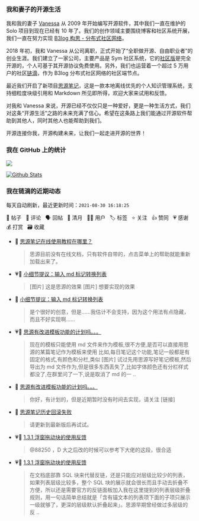### 我和妻子的开源生活

我和我的妻子 [Vanessa](https://github.com/Vanessa219) 从 2009 年开始编写开源软件，其中我们一直在维护的 Solo 项目到现在已经有 10 年了。我们的创作领域主要围绕博客和社区系统开展，我们一直在努力实现 [B3log 构思 - 分布式社区网络](https://ld246.com/article/1546941897596)。

2018 年初，我和 Vanessa 从公司离职，正式开始了“全职做开源、自由职业者”的创业生涯。我们建立了一家公司，主要产品是 Sym 社区系统，它的[社区版](https://github.com/88250/symphony)是完全开源的，个人可基于其开源协议免费使用。另外，我们也运营着一个超过 5 万用户的社区[链滴](https://ld246.com)，作为 B3log 分布式社区网络的社区端节点。

最近我们开启了新项目[思源笔记](https://github.com/siyuan-note/siyuan)，这是一款本地离线优先的个人知识管理系统，支持细粒度块级引用和 Markdown 所见即所得，欢迎大家来试用和反馈。

对我和 Vanessa 来说，开源已经不仅仅只是一种爱好，更是一种生活方式，我们对这条“开源生活”之路的未来充满了信心。希望在这条路上我们能通过开源软件帮助到其他人，同时其他人也能帮助到我们。

开源连接你我，开源构建未来，让我们一起走进开源的世界！

### 我在 GitHub 上的统计

<a title="Hits" target="_blank" href="https://github.com/88250/88250"><img src="https://hits.b3log.org/88250/88250.svg"></a>

[![Github Stats](https://github-readme-stats.vercel.app/api?username=88250&theme=tokyonight&show_icons=true)](https://github.com/88250)

<!--events start -->

### 我在链滴的近期动态

每天自动刷新，最近更新时间：`2021-08-30 16:18:25`

📝 帖子 &nbsp; 💬 评论 &nbsp; 🗣 回帖 &nbsp; 🌙 清月 &nbsp; 👨‍💻 用户 &nbsp; 🏷️ 标签 &nbsp; ⭐️ 关注 &nbsp; 👍 赞同 &nbsp; 💗 感谢 &nbsp; 💰 打赏 &nbsp; 🗃 收藏

* 💬 [思源笔记在线使用教程在哪里？](https://ld246.com/article/1630309283022/comment/1630311151435#comments)

  > 思源目前没有在线文档，只有软件自带的，点击菜单上的帮助就能重新加载出来了。
* 💗📝 [小细节提议：输入 md 标记转换列表](https://ld246.com/article/1630310293613)

  > [图片] 这是思源的效果 [图片] 想要实现的效果
* 💬 [小细节提议：输入 md 标记转换列表](https://ld246.com/article/1630310293613/comment/1630311047001#comments)

  > 是个很好的创意，但是……我估计不会支持，因为这个用法有点隐藏，而且不好实现啊……
* 💗📝 [思源有改进模板功能的计划吗。。。](https://ld246.com/article/1630304514870)

  > 现在的模板只能使用 md 文件来作为模板,很不方便,是否可以直接用思源的某篇笔记作为模板来使用 比如,每日笔记这个功能,笔记一般都是有固定的格式,有颜色和分栏,类似 [图片] 试过先用思源写好笔记模板,然后导出为 md 文件作为,但是很多东西丢失了,比如字体颜色还有分栏样式都没了,在群里问了一下,说是取消了 md 的一 ..
* 💬 [思源有改进模板功能的计划吗。。。](https://ld246.com/article/1630304514870/comment/1630307421637#comments)

  > 你好，有计划的，但是近期暂时没有时间去实现，请关注 [链接]
* 💬 [思源笔记历史回滚失败](https://ld246.com/article/1630305225334/comment/1630306435905#comments)

  > 请更新到最新版后再试试。
* 💗💬 [1.3.1 浮窗拖动块的使用反馈](https://ld246.com/article/1630268678551/comment/1630306258821#comments)

  > @88250 ，D 大之后改的时候可以参考下大佬的这段，很合适
* 💗💬 [1.3.1 浮窗拖动块的使用反馈](https://ld246.com/article/1630268678551/comment/1630300982455#comments)

  > 在文档底部靠 SQL 块来代替反链，还是只能应对层级比较少的列表，如果列表层级比较多，整个 SQL 块的展示就会很长而且手动去折叠不方便，所以还是需要官方的反链面板加入我在这里提到的列表层级折叠规则，用一句话简单总结就是「含有锚文本的列表项下面的子项只展示一级就够了，更深的层级默认折叠起来」。思源早期曾经做过多层级的反 ..


<!--events end -->
